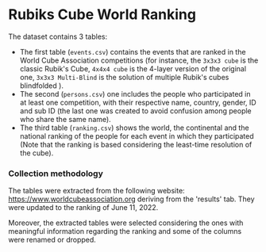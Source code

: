 # **Rubiks Cube World Ranking**

The dataset contains 3 tables:

- The first table (`events.csv`) contains the events that are ranked in the World Cube Association competitions (for instance, the `3x3x3 cube` is the classic Rubik's Cube, `4x4x4 cube` is the 4-layer version of the original one, `3x3x3 Multi-Blind` is the solution of multiple Rubik's cubes blindfolded ). 
- The second (`persons.csv`) one includes the people who participated in at least one competition, with their respective name, country, gender, ID and sub ID (the last one was created to avoid confusion among people who share the same name).
- The third table (`ranking.csv`) shows the world, the continental and the national ranking of the people for each event in which they participated (Note that the ranking is based considering the least-time resolution of the cube).

### **Collection methodology**

The tables were extracted from the following website: https://www.worldcubeassociation.org deriving from the 'results' tab. They were updated to the ranking of June 11, 2022. 

Moreover, the extracted tables were selected considering the ones with meaningful information regarding the ranking and some of the columns were renamed or dropped.

